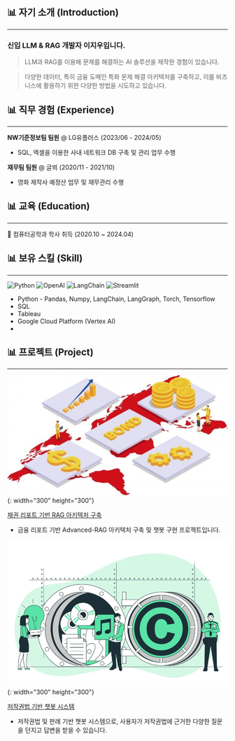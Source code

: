 ## 📊 자기 소개 (Introduction)
------

### 신입 LLM & RAG 개발자 이지우입니다.

> LLM과 RAG를 이용해 문제를 해결하는 AI 솔루션을 제작한 경험이 있습니다.

> 다양한 데이터, 특히 금융 도메인 특화 문제 해결 아키텍처를 구축하고, 이를 비즈니스에 활용하기 위한 다양한 방법을 시도하고 있습니다.


## 📊 직무 경험 (Experience)
------

**NW기준정보팀 팀원** @ LG유플러스 (2023/06 - 2024/05)

- SQL, 엑셀을 이용한 사내 네트워크 DB 구축 및 관리 업무 수행



**재무팀 팀원** @ 글뫼 (2020/11 - 2021/10)

- 영화 제작사 예정산 업무 및 재무관리 수행


## 📊 교육 (Education)
------
🏫 컴퓨터공학과 학사 취득 (2020.10 ~ 2024.04)





## 📊 보유 스킬 (Skill)
------
![Python](https://img.shields.io/badge/Python-3776AB?style=flat-square&logo=python&logoColor=white)
![OpenAI](https://img.shields.io/badge/OpenAI-412991?style=flat-square&logo=OpenAI&logoColor=white)
![LangChain](https://img.shields.io/badge/LangChain-1C3C3C?style=flat-square&logo=LangChain&logoColor=white)
![Streamlit](https://img.shields.io/badge/Streamlit-FF4B4B?style=flat-square&logo=Streamlit&logoColor=white)
- Python - Pandas, Numpy, LangChain, LangGraph, Torch, Tensorflow
- SQL
- Tableau
- Google Cloud Platform (Vertex AI)
- 

## 📊 프로젝트 (Project)
------
![finance](assets/img/finance.jpg){: width="300" height="300"}

[채권 리포트 기반 RAG 아키텍처 구축](https://github.com/DS3th-AIFFEELTHON/Bogosa)
- 금융 리포트 기반 Advanced-RAG 아키텍처 구축 및 챗봇 구현 프로젝트입니다.

![copyright](assets/img/copyright.jpg){: width="300" height="300"}

[저작권법 기반 챗봇 시스템](https://github.com/highlevelnotes/Langchainthon_2)
- 저작권법 및 판례 기반 챗봇 시스템으로, 사용자가 저작권법에 근거한 다양한 질문을 던지고 답변을 받을 수 있습니다.
